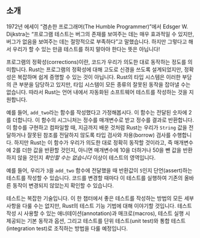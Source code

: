 ## 소개

1972년 에세이 “겸손한 프로그래머(The Humble Programmer)”에서 Edsger W. Dijkstra는 “프로그램 테스트는 버그의 존재를 보여주는 데는 매우 효과적일 수 있지만, 버그가 없음을 보여주는 데는 절망적으로 부족하다”고 말했습니다. 하지만 그렇다고 해서 우리가 할 수 있는 만큼 테스트를 하지 말아야 한다는 뜻은 아닙니다!

프로그램의 정확성(corrections)이란, 코드가 우리가 의도한 대로 동작하는 정도를 의미합니다. Rust는 프로그램의 정확성에 대해 고도로 신경을 쓰도록 설계되었지만, 정확성은 복잡하며 쉽게 증명할 수 있는 것이 아닙니다. Rust의 타입 시스템은 이러한 부담의 큰 부분을 담당하고 있지만, 타입 시스템이 모든 종류의 잘못된 동작을 잡아낼 수는 없습니다. 따라서 Rust는 언어 내에서 자동화된 소프트웨어 테스트를 작성하는 것을 지원합니다.

예를 들어, `add_two`라는 함수를 작성했다고 가정해봅시다. 이 함수는 전달된 숫자에 2를 더합니다. 이 함수의 시그니처는 정수를 매개변수로 받고 정수를 결과로 반환합니다. 이 함수를 구현하고 컴파일할 때, 지금까지 배운 것처럼 Rust는 우리가 `String` 값을 전달하거나 잘못된 참조를 전달하지 않도록 타입 검사와 차용(borrow) 검사를 수행합니다. 하지만 Rust는 이 함수가 우리가 의도한 대로 정확히 동작할 것이라고, 즉 매개변수에 2를 더한 값을 반환할 것인지, 아니면 매개변수에 10을 더하거나 50을 뺀 값을 반환하지 않을 것인지 *확인할 수는 없습니다* 이상이 테스트의 영역입니다.  

예를 들어, 우리가 `3`을 `add_two` 함수에 전달했을 때 반환값이 `5`인지 단언(assert)하는 테스트를 작성할 수 있습니다. 코드를 변경할 때마다 이 테스트를 실행하여 기존의 올바른 동작이 변경되지 않았는지 확인할 수 있습니다.  

테스트는 복잡한 기술입니다. 이 한 챕터에서 좋은 테스트를 작성하는 방법의 모든 세부사항을 다룰 수는 없지만, Rust의 테스트 기능 기법에 대해 이야기할 것입니다. 테스트 작성 시 사용할 수 있는 애너테이션(annotation)과 매크로(macros), 테스트 실행 시 제공되는 기본 동작과 옵션, 그리고 테스트를 단위 테스트(unit test)와 통합 테스트(integration test)로 조직하는 방법을 다룰 예정입니다.